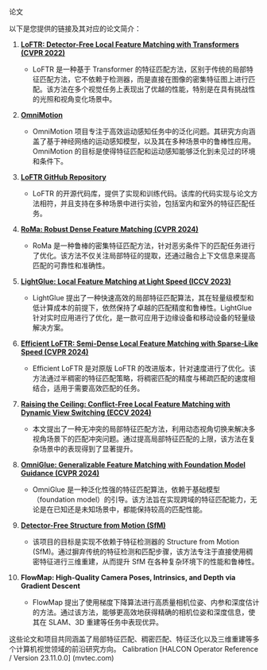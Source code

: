 论文

以下是您提供的链接及其对应的论文简介：

1. **[LoFTR: Detector-Free Local Feature Matching with Transformers (CVPR 2022)](https://arxiv.org/abs/2111.13680)**  
   - LoFTR 是一种基于 Transformer 的特征匹配方法，区别于传统的局部特征匹配方法，它不依赖于检测器，而是直接在图像的密集特征图上进行匹配。该方法在多个视觉任务上表现出了优越的性能，特别是在具有挑战性的光照和视角变化场景中。
   
2. **[OmniMotion](https://omnimotion.github.io/)**  
   - OmniMotion 项目专注于高效运动感知任务中的泛化问题。其研究方向涵盖了基于神经网络的运动感知模型，以及其在多种场景中的鲁棒性应用。OmniMotion 的目标是使得特征匹配和运动感知能够泛化到未见过的环境和条件下。
   
3. **[LoFTR GitHub Repository](https://github.com/zju3dv/LoFTR?tab=readme-ov-file)**  
   - LoFTR 的开源代码库，提供了实现和训练代码。该库的代码实现与论文方法相符，并且支持在多种场景中进行实验，包括室内和室外的特征匹配任务。
   
4. **[RoMa: Robust Dense Feature Matching (CVPR 2024)](https://openaccess.thecvf.com/content/CVPR2024/html/Edstedt_RoMa_Robust_Dense_Feature_Matching_CVPR_2024_paper.html)**  
   - RoMa 是一种鲁棒的密集特征匹配方法，针对恶劣条件下的匹配任务进行了优化。该方法不仅关注局部特征的提取，还通过融合上下文信息来提高匹配的可靠性和准确性。
   
5. **[LightGlue: Local Feature Matching at Light Speed (ICCV 2023)](https://openaccess.thecvf.com/content/ICCV2023/html/Lindenberger_LightGlue_Local_Feature_Matching_at_Light_Speed_ICCV_2023_paper.html)**  
   - LightGlue 提出了一种快速高效的局部特征匹配算法，其在轻量级模型和低计算成本的前提下，依然保持了卓越的匹配精度和鲁棒性。LightGlue 针对实时应用进行了优化，是一款可应用于边缘设备和移动设备的轻量级解决方案。
   
6. **[Efficient LoFTR: Semi-Dense Local Feature Matching with Sparse-Like Speed (CVPR 2024)](https://openaccess.thecvf.com/content/CVPR2024/html/Wang_Efficient_LoFTR_Semi-Dense_Local_Feature_Matching_with_Sparse-Like_Speed_CVPR_2024_paper.html)**  
   - Efficient LoFTR 是对原版 LoFTR 的改进版本，针对速度进行了优化。该方法通过半稠密的特征匹配策略，将稠密匹配的精度与稀疏匹配的速度相结合，适用于需要高效匹配的任务。
   
7. **[Raising the Ceiling: Conflict-Free Local Feature Matching with Dynamic View Switching (ECCV 2024)](https://arxiv.org/abs/2407.07789)**  
   - 本文提出了一种无冲突的局部特征匹配方法，利用动态视角切换来解决多视角场景下的匹配冲突问题。通过提高局部特征匹配的上限，该方法在复杂场景中的表现得到了显著提升。
   
8. **[OmniGlue: Generalizable Feature Matching with Foundation Model Guidance (CVPR 2024)](https://arxiv.org/abs/2405.12979)**  
   - OmniGlue 是一种泛化性强的特征匹配算法，依赖于基础模型（foundation model）的引导。该方法旨在实现跨域的特征匹配能力，无论是在已知还是未知场景中，都能保持较高的匹配性能。
   
9. **[Detector-Free Structure from Motion (SfM)](https://zju3dv.github.io/DetectorFreeSfM/)**  
   - 该项目的目标是实现不依赖于特征检测器的 Structure from Motion (SfM)。通过摒弃传统的特征检测和匹配步骤，该方法专注于直接使用稠密特征进行三维重建，从而提升 SfM 在各种复杂环境下的性能和鲁棒性。
   
10. **FlowMap: High-Quality Camera Poses, Intrinsics, and Depth via Gradient Descent**  
    - FlowMap 提出了使用梯度下降算法进行高质量相机位姿、内参和深度估计的方法。通过该方法，能够更高效地获得精确的相机位姿和深度信息，使其在 SLAM、3D 重建等任务中表现优异。

这些论文和项目共同涵盖了局部特征匹配、稠密匹配、特征泛化以及三维重建等多个计算机视觉领域的前沿研究方向。
Calibration [HALCON Operator Reference / Version 23.11.0.0] (mvtec.com)
